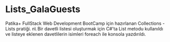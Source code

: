 # Lists_GalaGuests

Patika+ FullStack Web Development BootCamp için hazırlanan Collections - Lists pratiği. n\ Bir davetli listesi oluşturmak için C#'ta List metodu kullanıldı ve listeye eklenen davetlilerin isimleri foreach ile konsola yazdırıldı. 
